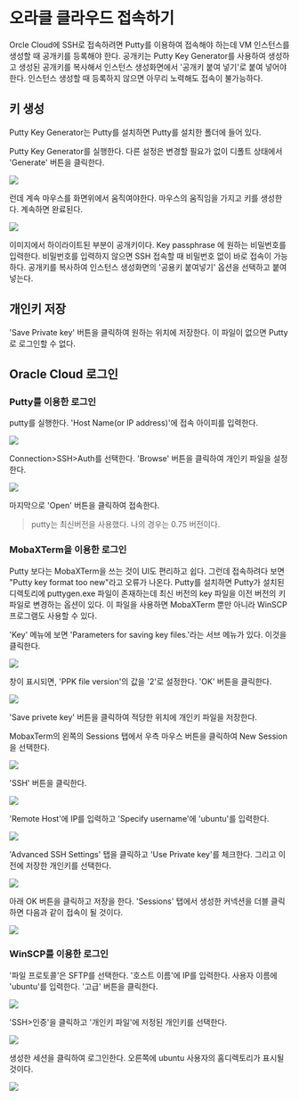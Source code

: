 # 오라클 클라우드 접속하기

Orcle Cloud에 SSH로 접속하려면 Putty를 이용하여 접속해야 하는데 VM 인스턴스를 생성할 때 공개키를 등록해야 한다. 공개키는 Putty Key Generator를 사용하여 생성하고 생성된 공개키를 복사해서 인스턴스 생성화면에서 '공개키 붙여 넣기'로 붙여 넣어야 한다. 인스턴스 생성할 때 등록하지 않으면 아무리 노력해도 접속이 불가능하다.

## 키 생성

Putty Key Generator는 Putty를 설치하면 Putty를 설치한 폴더에 들어 있다.

Putty Key Generator를 실행한다. 다른 설정은 변경할 필요가 없이 디폴트 상태에서 'Generate' 버튼을 클릭한다.



![](../.gitbook/assets/image-57.png)

런데 계속 마우스를 화면위에서 움직여야한다. 마우스의 움직임을 가지고 키를 생성한다. 계속하면 완료된다.



![](../.gitbook/assets/image.png)



이미지에서 하이라이트된 부분이 공개키이다. Key passphrase 에 원하는 비밀번호를 입력한다. 비밀번호를 입력하지 않으면 SSH 접속할 때 비밀번호 없이 바로 접속이 가능하다. 공개키를 복사하여 인스턴스 생성화면의 '공용키 붙여넣기' 옵션을 선택하고 붙여 넣는다.

## 개인키 저장

'Save Private key' 버튼을 클릭하여 원하는 위치에 저장한다. 이 파일이 없으면 Putty로 로그인할 수 없다.

## Oracle Cloud 로그인

### Putty를 이용한 로그인

putty를 실행한다. 'Host Name(or IP address)'에 접속 아이피를 입력한다.

![](../.gitbook/assets/image-47.png)



Connection>SSH>Auth를 선택한다. 'Browse' 버튼을 클릭하여 개인키 파일을 설정한다.

![](../.gitbook/assets/image-51.png)





마지막으로 'Open' 버튼을 클릭하여 접속한다.

> putty는 최신버전을 사용했다. 나의 경우는 0.75 버전이다.

### MobaXTerm을 이용한 로그인

Putty 보다는 MobaXTerm을 쓰는 것이 UI도 편리하고 쉽다. 그런데 접속하려다 보면 "Putty key format too new"라고 오류가 나온다. Putty를 설치하면 Putty가 설치된 디렉토리에 puttygen.exe 파일이 존재하는데 최신 버전의 key 파일을 이전 버전의 키 파일로 변경하는 옵션이 있다. 이 파일을 사용하면 MobaXTerm 뿐만 아니라 WinSCP 프로그램도 사용할 수 있다.

'Key' 메뉴에 보면 'Parameters for saving key files.'라는 서브 메뉴가 있다. 이것을 클릭한다.



![](../.gitbook/assets/image-50.png)



창이 표시되면, 'PPK file version'의 값을 '2'로 설정한다. 'OK' 버튼을 클릭한다. 

![](../.gitbook/assets/image-36.png)



'Save privete key' 버튼을 클릭하여 적당한 위치에 개인키 파일을 저장한다.

MobaxTerm의 왼쪽의 Sessions 탭에서 우측 마우스 버튼을 클릭하여 New Session을 선택한다. 

![](../.gitbook/assets/image-2.png)

'SSH' 버튼을 클릭한다. 

![](../.gitbook/assets/image-10.png)



'Remote Host'에 IP를 입력하고 'Specify username'에 'ubuntu'를 입력한다. 

![](../.gitbook/assets/image-45.png)





'Advanced SSH Settings' 탭을 클릭하고 'Use Private key'를 체크한다. 그리고 이전에 저장한 개인키를 선택한다. 

![](../.gitbook/assets/image-56.png)



아래 OK 버튼을 클릭하고 저장을 한다. 'Sessions' 탭에서 생성한 커넥션을 더블 클릭하면 다음과 같이 접속이 될 것이다.

![](../.gitbook/assets/image-22.png)



### WinSCP를 이용한 로그인

'파일 프로토콜'은 SFTP를 선택한다. '호스트 이름'에 IP를 입력한다. 사용자 이름에 'ubuntu'를 입력한다. '고급' 버튼을 클릭한다.

![](../.gitbook/assets/image-33.png)





'SSH>인증'을 클릭하고 '개인키 파일'에 저정된 개인키를 선택한다.

![](../.gitbook/assets/image-20.png)







생성한 세션을 클릭하여 로그인한다. 오른쪽에 ubuntu 사용자의 홈디렉토리가 표시될 것이다.

![](../.gitbook/assets/image-4.png)
